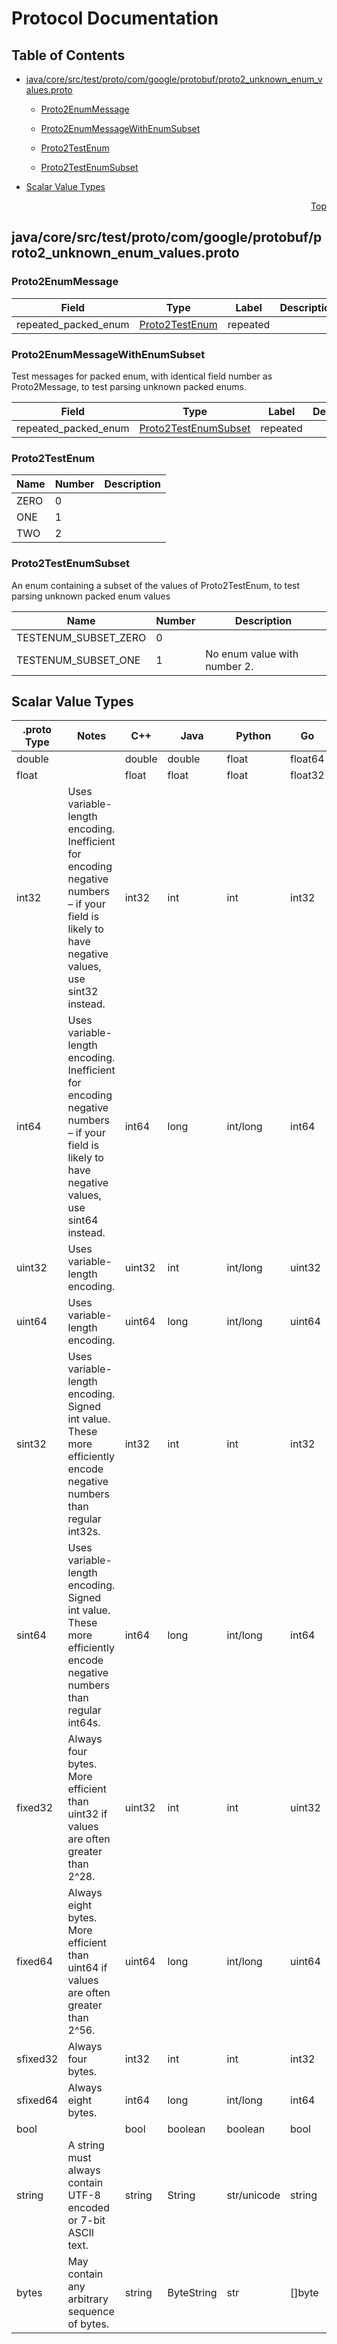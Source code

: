 # Protocol Documentation
<a name="top"></a>

## Table of Contents

- [java/core/src/test/proto/com/google/protobuf/proto2_unknown_enum_values.proto](#java_core_src_test_proto_com_google_protobuf_proto2_unknown_enum_values-proto)
    - [Proto2EnumMessage](#proto2_unknown_enum_values-Proto2EnumMessage)
    - [Proto2EnumMessageWithEnumSubset](#proto2_unknown_enum_values-Proto2EnumMessageWithEnumSubset)
  
    - [Proto2TestEnum](#proto2_unknown_enum_values-Proto2TestEnum)
    - [Proto2TestEnumSubset](#proto2_unknown_enum_values-Proto2TestEnumSubset)
  
- [Scalar Value Types](#scalar-value-types)



<a name="java_core_src_test_proto_com_google_protobuf_proto2_unknown_enum_values-proto"></a>
<p align="right"><a href="#top">Top</a></p>

## java/core/src/test/proto/com/google/protobuf/proto2_unknown_enum_values.proto



<a name="proto2_unknown_enum_values-Proto2EnumMessage"></a>

### Proto2EnumMessage



| Field | Type | Label | Description |
| ----- | ---- | ----- | ----------- |
| repeated_packed_enum | [Proto2TestEnum](#proto2_unknown_enum_values-Proto2TestEnum) | repeated |  |






<a name="proto2_unknown_enum_values-Proto2EnumMessageWithEnumSubset"></a>

### Proto2EnumMessageWithEnumSubset
Test messages for packed enum, with identical field number as
Proto2Message, to test parsing unknown packed enums.


| Field | Type | Label | Description |
| ----- | ---- | ----- | ----------- |
| repeated_packed_enum | [Proto2TestEnumSubset](#proto2_unknown_enum_values-Proto2TestEnumSubset) | repeated |  |





 


<a name="proto2_unknown_enum_values-Proto2TestEnum"></a>

### Proto2TestEnum


| Name | Number | Description |
| ---- | ------ | ----------- |
| ZERO | 0 |  |
| ONE | 1 |  |
| TWO | 2 |  |



<a name="proto2_unknown_enum_values-Proto2TestEnumSubset"></a>

### Proto2TestEnumSubset
An enum containing a subset of the values of Proto2TestEnum, to test
parsing unknown packed enum values

| Name | Number | Description |
| ---- | ------ | ----------- |
| TESTENUM_SUBSET_ZERO | 0 |  |
| TESTENUM_SUBSET_ONE | 1 | No enum value with number 2. |


 

 

 



## Scalar Value Types

| .proto Type | Notes | C++ | Java | Python | Go | C# | PHP | Ruby |
| ----------- | ----- | --- | ---- | ------ | -- | -- | --- | ---- |
| <a name="double" /> double |  | double | double | float | float64 | double | float | Float |
| <a name="float" /> float |  | float | float | float | float32 | float | float | Float |
| <a name="int32" /> int32 | Uses variable-length encoding. Inefficient for encoding negative numbers – if your field is likely to have negative values, use sint32 instead. | int32 | int | int | int32 | int | integer | Bignum or Fixnum (as required) |
| <a name="int64" /> int64 | Uses variable-length encoding. Inefficient for encoding negative numbers – if your field is likely to have negative values, use sint64 instead. | int64 | long | int/long | int64 | long | integer/string | Bignum |
| <a name="uint32" /> uint32 | Uses variable-length encoding. | uint32 | int | int/long | uint32 | uint | integer | Bignum or Fixnum (as required) |
| <a name="uint64" /> uint64 | Uses variable-length encoding. | uint64 | long | int/long | uint64 | ulong | integer/string | Bignum or Fixnum (as required) |
| <a name="sint32" /> sint32 | Uses variable-length encoding. Signed int value. These more efficiently encode negative numbers than regular int32s. | int32 | int | int | int32 | int | integer | Bignum or Fixnum (as required) |
| <a name="sint64" /> sint64 | Uses variable-length encoding. Signed int value. These more efficiently encode negative numbers than regular int64s. | int64 | long | int/long | int64 | long | integer/string | Bignum |
| <a name="fixed32" /> fixed32 | Always four bytes. More efficient than uint32 if values are often greater than 2^28. | uint32 | int | int | uint32 | uint | integer | Bignum or Fixnum (as required) |
| <a name="fixed64" /> fixed64 | Always eight bytes. More efficient than uint64 if values are often greater than 2^56. | uint64 | long | int/long | uint64 | ulong | integer/string | Bignum |
| <a name="sfixed32" /> sfixed32 | Always four bytes. | int32 | int | int | int32 | int | integer | Bignum or Fixnum (as required) |
| <a name="sfixed64" /> sfixed64 | Always eight bytes. | int64 | long | int/long | int64 | long | integer/string | Bignum |
| <a name="bool" /> bool |  | bool | boolean | boolean | bool | bool | boolean | TrueClass/FalseClass |
| <a name="string" /> string | A string must always contain UTF-8 encoded or 7-bit ASCII text. | string | String | str/unicode | string | string | string | String (UTF-8) |
| <a name="bytes" /> bytes | May contain any arbitrary sequence of bytes. | string | ByteString | str | []byte | ByteString | string | String (ASCII-8BIT) |

